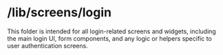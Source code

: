 # /lib/screens/login

This folder is intended for all login-related screens and widgets, including the main login UI, form components, and any logic or helpers specific to user authentication screens.
